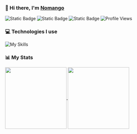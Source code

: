 ### 👋 Hi there, I'm [Nomango](https://nomango.dev)

![Static Badge](https://img.shields.io/badge/👨🏻‍💻%20Full%20Stack-blue?style=for-the-badge)
![Static Badge](https://img.shields.io/badge/🐱%20Pet%20poop%20cleaner-yellow?style=for-the-badge)
![Static Badge](https://img.shields.io/badge/🚴🏻%20Velo%20Lover-orange?style=for-the-badge)
![Profile Views](https://komarev.com/ghpvc/?username=nomango&style=for-the-badge&base=1200&abbreviated=true&color=brightgreen)

### 💻 Technologies I use

![My Skills](https://skillicons.dev/icons?i=go,ts,cpp,py,vue,nuxtjs,react,nextjs,deno,tailwind,docker,githubactions,sentry,supabase,cloudflare,nginx,mysql,mongodb,redis,elasticsearch&perline=10)

### 📊 My Stats

<a href="https://github.com/anuraghazra/github-readme-stats">
  <img height=200 align="center" src="https://github-readme-stats.vercel.app/api?username=Nomango&show_icons=true&include_all_commits=true&theme=default&custom_title=Github%20Stats" />
</a>
<a href="https://wakatime.com/@nom">
  <img height=200 align="center" src="https://github-readme-stats.vercel.app/api/wakatime?username=nom&layout=compact&langs_count=8" />
</a>
